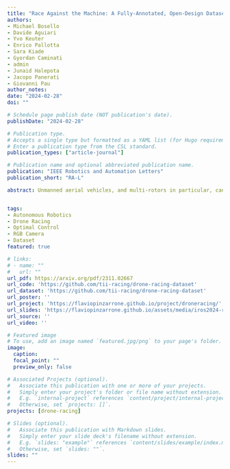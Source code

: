 ```yaml
---
title: "Race Against the Machine: A Fully-Annotated, Open-Design Dataset of Autonomous and Piloted High-Speed Flight"
authors:
- Michael Bosello
- Davide Aguiari
- Yvo Keuter
- Enrico Pallotta
- Sara Kiade
- Gyordan Caminati
- admin
- Junaid Halepota
- Jacopo Panerati
- Giovanni Pau
author_notes:
date: "2024-02-28"
doi: ""

# Schedule page publish date (NOT publication's date).
publishDate: "2024-02-28"

# Publication type.
# Accepts a single type but formatted as a YAML list (for Hugo requirements).
# Enter a publication type from the CSL standard.
publication_types: ["article-journal"]

# Publication name and optional abbreviated publication name.
publication: "IEEE Robotics and Automation Letters"
publication_short: "RA-L"

abstract: Unmanned aerial vehicles, and multi-rotors in particular, can now perform dexterous tasks in impervious environments, from infrastructure monitoring to emergency deliveries. Autonomous drone racing has emerged as an ideal benchmark to develop and evaluate these capabilities. Its challenges include accurate and robust visual-inertial odometry during aggressive maneuvers, complex aerodynamics, and constrained computational resources. As researchers increasingly channel their efforts into it, they also need the tools to timely and equitably compare their results and advances. With this dataset, we want to (i) support the development of new methods and (ii) establish quantitative comparisons for approaches originating from the broader robotics and artificial intelligence communities. We want to provide a one-stop resource that is comprehensive of (i) aggressive autonomous and piloted flight, (ii) high-resolution, high-frequency visual, inertial, and motion capture data, (iii) commands and control inputs, (iv) multiple light settings, and (v) corner-level labeling of drone racing gates. We also release the complete specifications to recreate our flight platform, using commercial off-the-shelf components and the open-source flight controller Betaflight, to democratize drone racing research.


tags:
- Autonomous Robotics
- Drone Racing
- Optimal Control
- RGB Camera
- Dataset
featured: true

# links:
# - name: ""
#   url: ""
url_pdf: https://arxiv.org/pdf/2311.02667
url_code: 'https://github.com/tii-racing/drone-racing-dataset'
url_dataset: 'https://github.com/tii-racing/drone-racing-dataset'
url_poster: ''
url_project: 'https://flaviopinzarrone.github.io/project/droneracing/'
url_slides: 'https://flaviopinzarrone.github.io/assets/media/iros2024-ratm-slide.pdf'
url_source: ''
url_video: ''

# Featured image
# To use, add an image named `featured.jpg/png` to your page's folder. 
image:
  caption: 
  focal_point: ""
  preview_only: false

# Associated Projects (optional).
#   Associate this publication with one or more of your projects.
#   Simply enter your project's folder or file name without extension.
#   E.g. `internal-project` references `content/project/internal-project/index.md`.
#   Otherwise, set `projects: []`.
projects: [drone-racing]

# Slides (optional).
#   Associate this publication with Markdown slides.
#   Simply enter your slide deck's filename without extension.
#   E.g. `slides: "example"` references `content/slides/example/index.md`.
#   Otherwise, set `slides: ""`.
slides: ""
---
```


